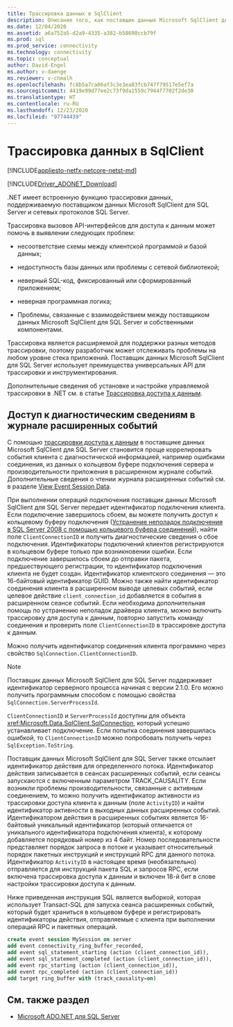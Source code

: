 ```yaml
---
title: Трассировка данных в SqlClient
description: Описание того, как поставщик данных Microsoft SqlClient для SQL Server предоставляет встроенные функции трассировки данных.
ms.date: 12/04/2020
ms.assetid: a6a752a5-d2a9-4335-a382-b58690ccb79f
ms.prod: sql
ms.prod_service: connectivity
ms.technology: connectivity
ms.topic: conceptual
author: David-Engel
ms.author: v-daenge
ms.reviewer: v-chmalh
ms.openlocfilehash: fc8b5a7ca06af3c3e3ea83fcb747f79517e5ef7a
ms.sourcegitcommit: 4419e99d77ee2c73f9da1559c7944f7702f2de30
ms.translationtype: HT
ms.contentlocale: ru-RU
ms.lasthandoff: 12/23/2020
ms.locfileid: "97744439"
---
```

# <a name="data-tracing-in-sqlclient"></a>Трассировка данных в SqlClient

[!INCLUDE[appliesto-netfx-netcore-netst-md](../../includes/appliesto-netfx-netcore-netst-md.md)]

[!INCLUDE[Driver_ADONET_Download](../../includes/driver_adonet_download.md)]

.NET имеет встроенную функцию трассировки данных, поддерживаемую поставщиком данных Microsoft SqlClient для SQL Server и сетевых протоколов SQL Server.

Трассировка вызовов API-интерфейсов для доступа к данным может помочь в выявлении следующих проблем:

- несоответствие схемы между клиентской программой и базой данных;

- недоступность базы данных или проблемы с сетевой библиотекой;

- неверный SQL-код, фиксированный или сформированный приложением;

- неверная программная логика;

- Проблемы, связанные с взаимодействием между поставщиком данных Microsoft SqlClient для SQL Server и собственными компонентами.

Трассировка является расширяемой для поддержки разных методов трассировки, поэтому разработчик может отслеживать проблемы на любом уровне стека приложений. Поставщик данных Microsoft SqlClient для SQL Server использует преимущества универсальных API для трассировки и инструментирования.

Дополнительные сведения об установке и настройке управляемой трассировки в .NET см. в статье [Трассировка доступа к данным](/previous-versions/sql/sql-server-2012/hh880086(v=msdn.10)).

## <a name="access-diagnostic-information-in-the-extended-events-log"></a>Доступ к диагностическим сведениям в журнале расширенных событий

С помощью [трассировки доступа к данным](/previous-versions/sql/sql-server-2012/hh880086(v=msdn.10)) в поставщике данных Microsoft SqlClient для SQL Server становится проще коррелировать события клиента с диагностической информацией, например ошибками соединения, из данных о кольцевом буфере подключения сервера и производительности приложения в расширенном журнале событий. Дополнительные сведения о чтении журнала расширенных событий см. в разделе [View Event Session Data](/previous-versions/sql/sql-server-2012/hh710068(v=sql.110)).

При выполнении операций подключения поставщик данных Microsoft SqlClient для SQL Server передает идентификатор подключения клиента. Если подключение завершилось сбоем, вы можете получить доступ к кольцевому буферу подключения ([Устранение неполадок подключения в SQL Server 2008 с помощью кольцевого буфера соединений](/archive/blogs/sql_protocols/connectivity-troubleshooting-in-sql-server-2008-with-the-connectivity-ring-buffer)), найти поле `ClientConnectionID` и получить диагностические сведения о сбое подключения. Идентификаторы подключений клиентов регистрируются в кольцевом буфере только при возникновении ошибки. Если подключение завершилось сбоем до отправки пакета, предшествующего регистрации, то идентификатор подключения клиента не будет создан. Идентификатор клиентского соединения — это 16-байтовый идентификатор GUID. Можно также найти идентификатор соединения клиента в расширенном выводе целевых событий, если целевое действие `client_connection_id` добавляется в события в расширенном сеансе событий. Если необходима дополнительная помощь по устранению неполадок драйвера клиента, можно включить трассировку для доступа к данным, повторно запустить команду соединения и проверить поле `ClientConnectionID` в трассировке доступа к данным.

Можно получить идентификатор соединения клиента программно через свойство `SqlConnection.ClientConnectionID`.

> [!NOTE]
> Поставщик данных Microsoft SqlClient для SQL Server поддерживает идентификатор серверного процесса начиная с версии 2.1.0. Его можно получить программным способом с помощью свойства `SqlConnection.ServerProcessId`.

`ClientConnectionID` и `ServerProcessId` доступны для объекта <xref:Microsoft.Data.SqlClient.SqlConnection>, который успешно устанавливает подключение. Если попытка соединения завершилась ошибкой, то `ClientConnectionID` можно попробовать получить через `SqlException.ToString`.

Поставщик данных Microsoft SqlClient для SQL Server также отсылает идентификатор действия для определенного потока. Идентификатор действия записывается в сеансах расширенных событий, если сеансы запускаются с включенным параметром TRACK_CAUSALITY. Если возникли проблемы производительности, связанные с активным соединением, то можно получить идентификатор активности из трассировки доступа клиента к данным (поле `ActivityID`) и найти идентификатор активности в выходных данных расширенных событий. Идентификатором действия в расширенных событиях является 16-байтовый уникальный идентификатор (который отличается от уникального идентификатора подключения клиента), к которому добавляется порядковый номер из 4 байт. Номер последовательности представляет порядок запроса в потоке и указывает относительный порядок пакетных инструкций и инструкций RPC для данного потока. Идентификатор `ActivityID` в настоящее время (необязательно) отправляется для инструкций пакета SQL и запросов RPC, если включена трассировка доступа к данным и включен 18-й бит в слове настройки трассировки доступа к данным.

Ниже приведенная инструкция SQL является выборкой, которая использует Transact-SQL для запуска сеанса расширенных событий, который будет храниться в кольцевом буфере и регистрировать идентификаторы действия, отправляемые с клиента при выполнении операций RPC и пакетных операций.

```sql
create event session MySession on server
add event connectivity_ring_buffer_recorded,
add event sql_statement_starting (action (client_connection_id)),
add event sql_statement_completed (action (client_connection_id)),
add event rpc_starting (action (client_connection_id)),
add event rpc_completed (action (client_connection_id))
add target ring_buffer with (track_causality=on)
```

## <a name="see-also"></a>См. также раздел
- [Microsoft ADO.NET для SQL Server](microsoft-ado-net-sql-server.md)
